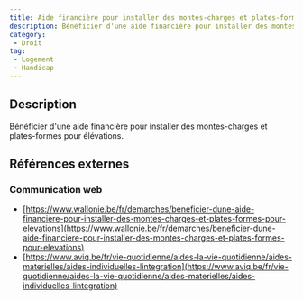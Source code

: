 ```yaml
---
title: Aide financière pour installer des montes-charges et plates-formes pour élévations
description: Bénéficier d'une aide financière pour installer des montes-charges et plates-formes pour élévations
category: 
 - Droit
tag: 
 - Logement
 - Handicap
---
```


## Description

Bénéficier d'une aide financière pour installer des montes-charges et plates-formes pour élévations.

## Références externes 

### Communication web

- [https://www.wallonie.be/fr/demarches/beneficier-dune-aide-financiere-pour-installer-des-montes-charges-et-plates-formes-pour-elevations](https://www.wallonie.be/fr/demarches/beneficier-dune-aide-financiere-pour-installer-des-montes-charges-et-plates-formes-pour-elevations)
- [https://www.aviq.be/fr/vie-quotidienne/aides-la-vie-quotidienne/aides-materielles/aides-individuelles-lintegration](https://www.aviq.be/fr/vie-quotidienne/aides-la-vie-quotidienne/aides-materielles/aides-individuelles-lintegration)


